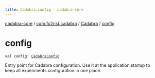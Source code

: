 ```yaml
---
title: Cadabra.config - cadabra-core
---
```


[cadabra-core](../../index.html) / [com.fo2rist.cadabra](../index.html) / [Cadabra](index.html) / [config](./config.html)

# config

`val config: `[`CadabraConfig`](../-cadabra-config/index.html)

Entry point for Cadabra configuration.
Use it at the application startup to keep all experiments configuration in one place.

